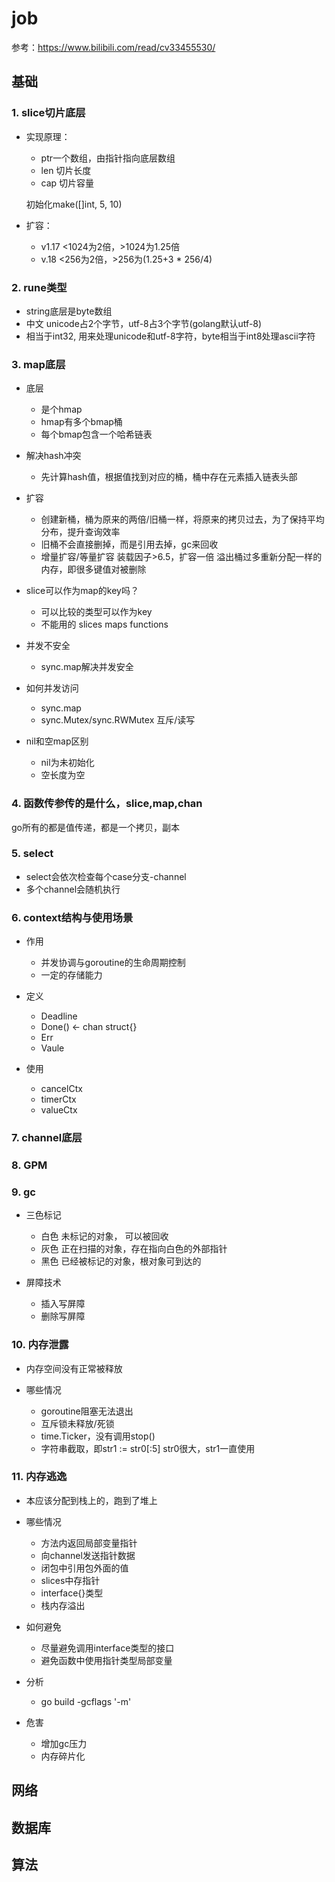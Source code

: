 # job

参考：https://www.bilibili.com/read/cv33455530/

## 基础

### 1. slice切片底层

+ 实现原理：
	- ptr一个数组，由指针指向底层数组
	- len 切片长度
	- cap 切片容量

	初始化make([]int, 5, 10)

+ 扩容：
	- v1.17 <1024为2倍，>1024为1.25倍
	- v.18  <256为2倍，>256为(1.25+3 * 256/4)

### 2. rune类型

+ string底层是byte数组
+ 中文 unicode占2个字节，utf-8占3个字节(golang默认utf-8)
+ 相当于int32, 用来处理unicode和utf-8字符，byte相当于int8处理ascii字符


### 3. map底层

+ 底层
	- 是个hmap
	- hmap有多个bmap桶
	- 每个bmap包含一个哈希链表

+ 解决hash冲突
	- 先计算hash值，根据值找到对应的桶，桶中存在元素插入链表头部

+ 扩容
	- 创建新桶，桶为原来的两倍/旧桶一样，将原来的拷贝过去，为了保持平均分布，提升查询效率
	- 旧桶不会直接删掉，而是引用去掉，gc来回收
	- 增量扩容/等量扩容
		装载因子>6.5，扩容一倍
		溢出桶过多重新分配一样的内存，即很多键值对被删除


+ slice可以作为map的key吗？
	- 可以比较的类型可以作为key
	- 不能用的
		slices
		maps
		functions

+ 并发不安全
	- sync.map解决并发安全

+ 如何并发访问
	- sync.map
	- sync.Mutex/sync.RWMutex  互斥/读写


+ nil和空map区别
	- nil为未初始化
	- 空长度为空


### 4. 函数传参传的是什么，slice,map,chan
go所有的都是值传递，都是一个拷贝，副本

### 5. select

+ select会依次检查每个case分支-channel
+ 多个channel会随机执行


### 6. context结构与使用场景

+ 作用
	- 并发协调与goroutine的生命周期控制
	- 一定的存储能力


+ 定义
	- Deadline
	- Done() <- chan struct{}
	- Err
	- Vaule

+ 使用
	- cancelCtx
	- timerCtx
	- valueCtx

### 7. channel底层


### 8. GPM


### 9. gc

+ 三色标记
	- 白色 未标记的对象， 可以被回收
	- 灰色 正在扫描的对象，存在指向白色的外部指针
	- 黑色 已经被标记的对象，根对象可到达的

+ 屏障技术
	- 插入写屏障
	- 删除写屏障


### 10. 内存泄露

+ 内存空间没有正常被释放

+ 哪些情况
	- goroutine阻塞无法退出
	- 互斥锁未释放/死锁
	- time.Ticker，没有调用stop()
	- 字符串截取，即str1 := str0[:5]  str0很大，str1一直使用



### 11. 内存逃逸

+ 本应该分配到栈上的，跑到了堆上

+ 哪些情况
	- 方法内返回局部变量指针
	- 向channel发送指针数据
	- 闭包中引用包外面的值
	- slices中存指针
	- interface{}类型
	- 栈内存溢出

+ 如何避免
	- 尽量避免调用interface类型的接口
	- 避免函数中使用指针类型局部变量

+ 分析
	- go build -gcflags '-m'

+ 危害
	- 增加gc压力
	- 内存碎片化

## 网络

## 数据库


## 算法